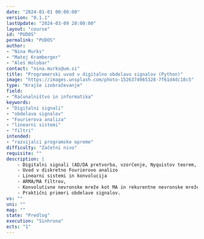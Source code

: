 ```yaml
---
date: "2024-01-01 00:00:00" 
version: "0.1.1"
lastUpdate: "2024-03-09 20:00:00"
layout: "course"
id: "PUDOS"
permalink: "PUDOS"
author:
- "Nina Murks"
- "Matej Kramberger"
- "Aleš Holobar"
contact: "nina.murks@um.si"
title: "Programerski uvod v digitalno obdelavo signalov (Python)"
image: "https://images.unsplash.com/photo-1526374965328-7f61d4dc18c5"
type: "Krajše izobraževanje"
field:
- "Računalništvo in informatika"
keywords:
- "Digitalni signali"
- "obdelava signalov"
- "Fourierova analiza"
- "linearni sistemi"
- "filtri"
intended:
- "razvijalci programske opreme"
difficulty: "Začetni nivo"
requisite: ""
description: |
    - Digitalni signali (AD/DA pretvorba, vzorčenje, Nyquistov teorem, ločljivost)
    - Uvod v diskretno Fourierovo analizo
    - Linearni sistemi in konvolucija
    - ARMA/MA filtrov, 
    - Konvolutivne nevronske mreže kot MA in rekurentne nevronske mreže kot ARMA sistemi
    - Praktični primeri obdelave signalov.
vs: ""
uni: ""
mag: ""
state: "Predlog"
execution: "Sinhrona"
ects: "1"
---
```

